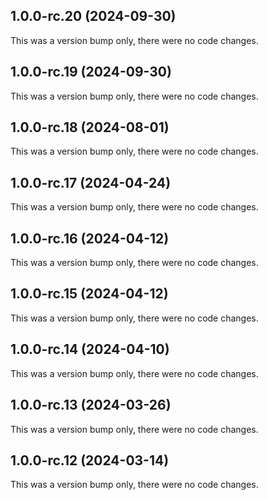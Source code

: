 ## 1.0.0-rc.20 (2024-09-30)

This was a version bump only, there were no code changes.

## 1.0.0-rc.19 (2024-09-30)

This was a version bump only, there were no code changes.

## 1.0.0-rc.18 (2024-08-01)

This was a version bump only, there were no code changes.

## 1.0.0-rc.17 (2024-04-24)

This was a version bump only, there were no code changes.

## 1.0.0-rc.16 (2024-04-12)

This was a version bump only, there were no code changes.

## 1.0.0-rc.15 (2024-04-12)

This was a version bump only, there were no code changes.

## 1.0.0-rc.14 (2024-04-10)

This was a version bump only, there were no code changes.

## 1.0.0-rc.13 (2024-03-26)

This was a version bump only, there were no code changes.

## 1.0.0-rc.12 (2024-03-14)

This was a version bump only, there were no code changes.